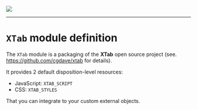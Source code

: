 <!--
 ___ _            _ _    _ _    __
/ __(_)_ __  _ __| (_)__(_) |_ /_/
\__ \ | '  \| '_ \ | / _| |  _/ -_)
|___/_|_|_|_| .__/_|_\__|_|\__\___|
            |_| 
-->
![](https://docs.simplicite.io//logos/logo250.png)
* * *

`XTab` module definition
========================

The `XTab` module is a packaging of the **XTab**
open source project (see. https://github.com/cgdave/xtab for details).

It provides 2 default disposition-level resources:

- JavaScript: `XTAB_SCRIPT`
- CSS: `XTAB_STYLES`

That you can integrate to your custom external objects.

